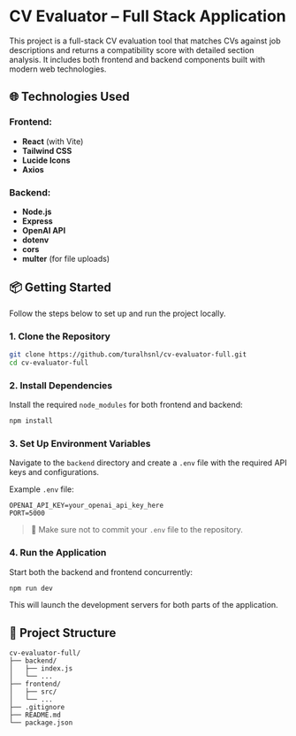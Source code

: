# CV Evaluator – Full Stack Application

This project is a full-stack CV evaluation tool that matches CVs against job descriptions and returns a compatibility score with detailed section analysis. It includes both frontend and backend components built with modern web technologies.

## 🌐 Technologies Used

### Frontend:
- **React** (with Vite)
- **Tailwind CSS**
- **Lucide Icons**
- **Axios**

### Backend:
- **Node.js**
- **Express**
- **OpenAI API**
- **dotenv**
- **cors**
- **multer** (for file uploads)

## 📦 Getting Started

Follow the steps below to set up and run the project locally.

### 1. Clone the Repository

```bash
git clone https://github.com/turalhsnl/cv-evaluator-full.git
cd cv-evaluator-full
```

### 2. Install Dependencies

Install the required `node_modules` for both frontend and backend:

```bash
npm install
```

### 3. Set Up Environment Variables

Navigate to the `backend` directory and create a `.env` file with the required API keys and configurations.

Example `.env` file:

```env
OPENAI_API_KEY=your_openai_api_key_here
PORT=5000
```

> 🔐 Make sure not to commit your `.env` file to the repository.

### 4. Run the Application

Start both the backend and frontend concurrently:

```bash
npm run dev
```

This will launch the development servers for both parts of the application.

## 📁 Project Structure

```
cv-evaluator-full/
├── backend/
│   ├── index.js
│   └── ...
├── frontend/
│   ├── src/
│   └── ...
├── .gitignore
├── README.md
└── package.json
```


